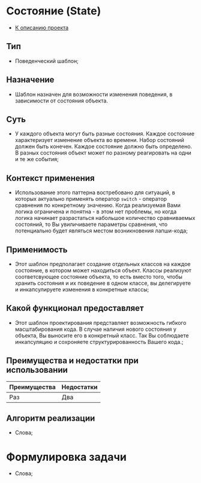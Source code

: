 # Состояние (State)
* [К описанию проекта](https://github.com/engine-it-in/java-design-patterns)
## Тип
* Поведенческий шаблон;
## Назначение
* Шаблон назначен для возможности изменения поведения, в зависимости 
от состояния объекта. 
## Суть
* У каждого объекта могут быть разные состояния. Каждое состояние характеризует
изменение объекта во времени. Набор состояний должен быть конечен. Каждое состояние
должно быть определено. В разных состояния объект может по разному реагировать на 
одни и те же события;
## Контекст применения
* Использование этого паттерна востребовано для ситуаций, в которых 
актуально применять оператор `switch` - оператор сравнения по конкретному значению.
Когда реализуемая Вами логика ограничена и понятна - в этом нет проблемы, но когда
логика начинает разрастаться набольшое количество сравниваемых состояний, то 
Вы увиличиваете параметры сравнения, что потенциально будет являться местом 
возникновения лапши-кода;
## Применимость
* Этот шаблон предполагает создание отдельных классов на каждое состояние, 
в котором может находиться объект. Классы реализуют соответсвующее 
состояние объекта, то есть вместо того, чтобы хранить состояния и их поведение 
в одном классе, вы делегируете и инкапсулируете изменения в конкретные классы;
## Какой функционал предоставляет
* Этот шаблон проектирования представляет возможность гибкого масштабирования кода.
В случае наличия нового состояния у объекта, Вы выносите его в конкретный класс.
Так Вы соблюдаете инкапсуляцию и сохроняете структурированность Вашего кода.;
## Преимущества и недостатки при использовании
| Преимущества | Недостатки |
|--------------|------------|
| Раз          | Два        |
## Алгоритм реализации
* Слова;
# Формулировка задачи
* Слова;